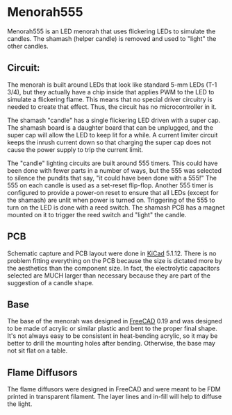 # Menorah555

Menorah555 is an LED menorah that uses flickering LEDs to simulate the candles.
The shamash (helper candle) is removed and used to "light" the other candles.

## Circuit:
The menorah is built around LEDs that look like standard 5-mm LEDs (T-1 3/4), but
they actually have a chip inside that applies PWM to the LED to simulate a 
flickering flame. This means that no special driver circuitry is needed to create
that effect. Thus, the circuit has no microcontroller in it.

The shamash "candle" has a single flickering LED driven with a super cap. The shamash
board is a daughter board that can be unplugged, and the super cap will allow the
LED to keep lit for a while. A current limiter circuit keeps the inrush current down
so that charging the super cap does not cause the power supply to trip the current limit.

The "candle" lighting circuits are built around 555 timers. This could have been done
with fewer parts in a number of ways, but the 555 was selected to silence the
pundits that say, "it could have been done with a 555!" The 555 on each candle is used as
a set-reset flip-flop. Another 555 timer is configured to provide a power-on reset to
ensure that all LEDs (except for the shamash) are unlit when power is turned on. Triggering
of the 555 to turn on the LED is done with a reed switch. The shamash PCB has a magnet
mounted on it to trigger the reed switch and "light" the candle.

## PCB
Schematic capture and PCB layout were done in [KiCad](https://www.kicad.org/) 5.1.12.
There is no problem fitting everything on the PCB because the size is dictated more
by the aesthetics than the component size. In fact, the electrolytic capacitors selected
are MUCH larger than necessary because they are part of the suggestion of a candle shape.

## Base
The base of the menorah was designed in [FreeCAD](https://www.freecadweb.org/) 0.19 and
was designed to be made of acrylic or similar plastic and bent to the proper final
shape. It's not always easy to be consistent in heat-bending acrylic, so it may be better
to drill the mounting holes after bending. Otherwise, the base may not sit flat on a table.

## Flame Diffusors
The flame diffusors were designed in FreeCAD and were meant to be FDM printed in transparent
filament. The layer lines and in-fill will help to diffuse the light.
